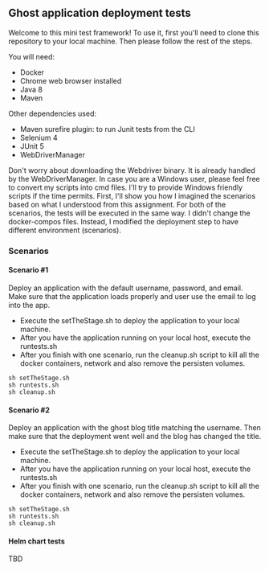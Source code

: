## Ghost application deployment tests

Welcome to this mini test framework! To use it, first you'll need to clone this repository to your local machine. Then please follow the rest of the steps.

You will need:
* Docker 
* Chrome web browser installed
* Java 8
* Maven

Other dependencies used:

* Maven surefire plugin: to run Junit tests from the CLI
* Selenium 4
* JUnit 5
* WebDriverManager

Don't worry about downloading the Webdriver binary. It is already handled by the WebDriverManager.
In case you are a Windows user, please feel free to convert my scripts into cmd files. I'll try to provide Windows friendly scripts if the time permits.
First, I'll show you how I imagined the scenarios based on what I understood from this assignment.
For both of the scenarios, the tests will be executed in the same way.
I didn't change the docker-compos files. Instead, I modified the deployment step to have different environment (scenarios).

### Scenarios

#### Scenario #1
Deploy an application with the default username, password, and email. Make sure that the application loads properly and user use the email to log into the app. 

* Execute the setTheStage.sh to deploy the application to your local machine.
* After you have the application running on your local host, execute the runtests.sh
* After you finish with one scenario, run the cleanup.sh script to kill all the docker containers, network and also remove the persisten volumes.

```
sh setTheStage.sh
sh runtests.sh
sh cleanup.sh
```


#### Scenario #2
Deploy an application with the ghost blog title matching the username. Then make sure that the deployment went well and the blog has changed the title.


* Execute the setTheStage.sh to deploy the application to your local machine.
* After you have the application running on your local host, execute the runtests.sh
* After you finish with one scenario, run the cleanup.sh script to kill all the docker containers, network and also remove the persisten volumes.

```
sh setTheStage.sh
sh runtests.sh
sh cleanup.sh
```

#### Helm chart tests

TBD